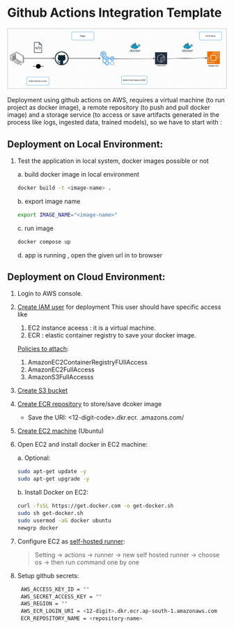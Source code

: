 # Github Actions Integration Template

![Deployment-Architecture](/docs/AWS-CI:CD.jpg)

Deployment using github actions on AWS, requires a virtual machine (to run project as docker image), a remote repository (to push and pull docker image) and a storage service (to access or save artifacts generated in the process like logs, ingested data, trained models), so we have to start with :

## Deployment on Local Environment:

1. Test the application in local system, docker images possible or not

    a. build docker image in local environment
    ```bash
    docker build -t <image-name> .
    ```
    b. export image name
    ```bash
    export IMAGE_NAME="<image-name>"
    ```
    c. run image 
    ```bash
    docker compose up
    ```

    d. app is running , open the given url in to browser

## Deployment on Cloud Environment:

1. Login to AWS console.

2. [Create IAM user](https://medium.com/@rahulshelke3399/how-to-attach-policies-to-an-iam-user-in-aws-with-custom-policy-example-079f6ec3fdbb) for deployment
    This user should have specific access like 
    1. EC2 instance aceess : it is a virtual machine.
    2. ECR : elastic container registry to save your docker image.

    [Policies to attach](https://medium.com/@rahulshelke3399/how-to-attach-policies-to-an-iam-user-in-aws-with-custom-policy-example-079f6ec3fdbb):
    1. AmazonEC2ContainerRegistryFUllAccess
    2. AmazonEC2FullAccess
    3. AmazonS3FullAccesss

3. [Create S3 bucket]()

4. [Create ECR repository](https://medium.com/@rahulshelke3399/how-to-create-an-ecr-repository-in-aws-3af21c2f1309) to store/save dcoker image
    - Save the URI: <12-digit-code>.dkr.ecr.<region-name> .amazons.com/<repository-name>

5. [Create EC2 machine](https://medium.com/@rahulshelke3399/how-to-create-an-ec2-instance-in-aws-c0c09f100988) (Ubuntu)

6. Open EC2 and install docker in EC2 machine:

    a. Optional:
    ```bash
    sudo apt-get update -y
    sudo apt-get upgrade -y
    ```

    b. Install Docker on EC2:
    ```bash
    curl -fsSL https://get.docker.com -o get-docker.sh
    sudo sh get-docker.sh
    sudo usermod -aG docker ubuntu
    newgrp docker
    ```
7. Configure EC2 as [self-hosted runner](https://medium.com/@rahulshelke3399/how-to-setup-self-hosted-runner-in-your-github-repository-fa00b3f7c824):
    > Setting -> actions -> runner -> new self hosted runner -> choose os -> then run command one by one

8. Setup github secrets:
   ```bash
    AWS_ACCESS_KEY_ID = ""
    AWS_SECRET_ACCESS_KEY = ""
    AWS_REGION = ""
    AWS_ECR_LOGIN_URI = <12-digit>.dkr.ecr.ap-south-1.amazonaws.com 
    ECR_REPOSITORY_NAME = <repository-name> 
   ```
